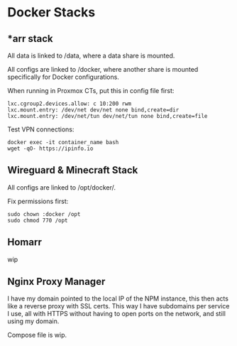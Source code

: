 # Docker Stacks
## *arr stack
All data is linked to /data, where a data share is mounted.

All configs are linked to /docker, where another share is mounted specifically for Docker configurations.

When running in Proxmox CTs, put this in config file first:
```
lxc.cgroup2.devices.allow: c 10:200 rwm
lxc.mount.entry: /dev/net dev/net none bind,create=dir
lxc.mount.entry: /dev/net/tun dev/net/tun none bind,create=file
```
Test VPN connections:
```
docker exec -it container_name bash
wget -qO- https://ipinfo.io
```
## Wireguard & Minecraft Stack
All configs are linked to /opt/docker/.

Fix permissions first:
```
sudo chown :docker /opt
sudo chmod 770 /opt
```
## Homarr
wip
## Nginx Proxy Manager
I have my domain pointed to the local IP of the NPM instance, this then acts like a reverse proxy with SSL certs. This way I have subdomains per service I use, all with HTTPS without having to open ports on the network, and still using my domain.

Compose file is wip.
